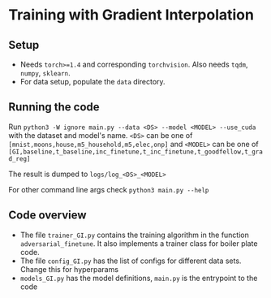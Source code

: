 # Training with Gradient Interpolation

## Setup
* Needs `torch>=1.4` and corresponding `torchvision`. Also needs `tqdm`, `numpy`, `sklearn`. 
* For data setup, populate the `data` directory.

## Running the code
Run `python3 -W ignore main.py --data <DS> --model <MODEL> --use_cuda` with the dataset and model's name. `<DS>` can be one of `[mnist,moons,house,m5_household,m5,elec,onp]` and `<MODEL>` can be one of `[GI,baseline,t_baseline,inc_finetune,t_inc_finetune,t_goodfellow,t_grad_reg]`

The result is dumped to `logs/log_<DS>_<MODEL>`

For other command line args check `python3 main.py --help`
## Code overview
* The file `trainer_GI.py` contains the training algorithm in the function `adversarial_finetune`. It also implements a trainer class for boiler plate code.
* The file `config_GI.py` has the list of configs for different data sets. Change this for hyperparams
* `models_GI.py` has the model definitions, `main.py` is the entrypoint to the code

